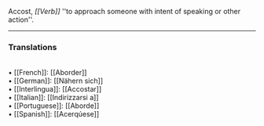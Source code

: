 Accost, <i>[[Verb]]</i> ''to approach someone with intent of speaking or other action''.

<HR> <P> <H3>Translations</H3>
<BR>• [[French]]: [[Aborder]]
<BR>• [[German]]: [[Nähern sich]]
<BR>• [[Interlingua]]: [[Accostar]]
<BR>• [[Italian]]: [[Indirizzarsi a]]
<BR>• [[Portuguese]]: [[Aborde]]
<BR>• [[Spanish]]: [[Acerqúese]]<BR>